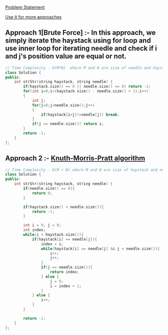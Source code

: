 [Problem Statement](https://leetcode.com/problems/implement-strstr/)

[Use it for more approaches](https://alkeshghorpade.me/post/leetcode-implement-strstr)

## Approach 1[Brute Force] :- In this approach, we simply iterate the haystack using for loop and use inner loop for iterating needle and check if i and j's position value are equal or not.


```cpp
// Time Complexity - O(M*N)  where M and N are size of needle and haystack             Space Complexity - O(1)
class Solution {
public:
    int strStr(string haystack, string needle) {
        if(haystack.size() == 0 || needle.size() == 0) return -1;
        for(int i=0;i<(haystack.size() - needle.size() + 1);i++)
        {
            int j;
            for(j=0;j<needle.size();j++)
            {
                if(haystack[i+j]!=needle[j]) break;
            }
            if(j == needle.size()) return i;
        }
        return -1;
    }
};
```

## Approach 2 :- [Knuth-Morris-Pratt algorithm](https://www.youtube.com/watch?v=V5-7GzOfADQ)

```cpp
// Time Complexity - O(M + N) where M and N are size of haystack and needle     Space Complexity - O(1)
class Solution {
public:
    int strStr(string haystack, string needle) {
        if(needle.size() == 0){
            return 0;
        }

        if(haystack.size() < needle.size()){
            return -1;
        }

        int i = 0, j = 0;
        int index;
        while(i < haystack.size()){
            if(haystack[i] == needle[j]){
                index = i;
                while(haystack[i] == needle[j] && j < needle.size()){
                    i++;
                    j++;
                }
                if(j == needle.size()){
                    return index;
                } else {
                    j = 0;
                    i = index + 1;
                }
            } else {
                i++;
            }
        }

        return -1;
    }
};
```
